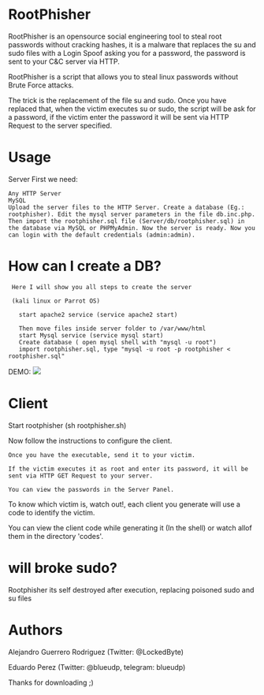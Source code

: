 
# RootPhisher
RootPhisher is an opensource social engineering tool to steal root passwords without cracking hashes, it is a malware that replaces the su and sudo files with a Login Spoof asking you for a password, the password is sent to your C&C server via HTTP.

RootPhisher is a script that allows you to steal linux passwords without Brute Force attacks.

The trick is the replacement of the file su and sudo. Once you have replaced that, when the victim executes su or sudo, the script will be ask for a password, if the victim enter the password it will be sent via HTTP Request to the server specified.

# Usage
Server
 First we need:

    Any HTTP Server
    MySQL
    Upload the server files to the HTTP Server. Create a database (Eg.: rootphisher). Edit the mysql server parameters in the file db.inc.php. Then import the rootphisher.sql file (Server/db/rootphisher.sql) in the database via MySQL or PHPMyAdmin. Now the server is ready. Now you can login with the default credentials (admin:admin).
    
# How can I create a DB?
   
     Here I will show you all steps to create the server
      
     (kali linux or Parrot OS)
   
       start apache2 service (service apache2 start)
              
       Then move files inside server folder to /var/www/html
       start Mysql service (service mysql start)
       Create database ( open mysql shell with "mysql -u root")
       import rootphisher.sql, type "mysql -u root -p rootphisher < rootphisher.sql"
   DEMO:
     <a href="https://asciinema.org/a/ZMf9ihzHaCt7i6OhxCkmOAAK0" target="_blank"><img src="https://asciinema.org/a/ZMf9ihzHaCt7i6OhxCkmOAAK0.png" /></a>
           

# Client
Start rootphisher (sh rootphisher.sh)

Now follow the instructions to configure the client.

    Once you have the executable, send it to your victim.

    If the victim executes it as root and enter its password, it will be sent via HTTP GET Request to your server.

    You can view the passwords in the Server Panel.

To know which victim is, watch out!, each client you generate will use a code to identify the victim.

You can view the client code while generating it (In the shell) or watch allof them in the directory 'codes'.

# will broke sudo?
Rootphisher its self destroyed after execution, replacing poisoned sudo and su files

# Authors
Alejandro Guerrero Rodriguez (Twitter: @LockedByte)

Eduardo Perez (Twitter: @blueudp, telegram: blueudp)


Thanks for downloading ;)
